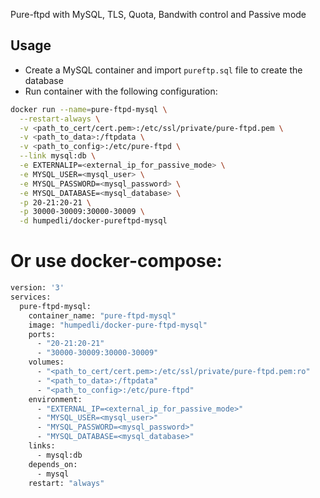 Pure-ftpd with MySQL, TLS, Quota, Bandwith control and Passive mode

## Usage

* Create a MySQL container and import `pureftp.sql` file to create the database
* Run container with the following configuration:

```bash
docker run --name=pure-ftpd-mysql \
  --restart-always \
  -v <path_to_cert/cert.pem>:/etc/ssl/private/pure-ftpd.pem \
  -v <path_to_data>:/ftpdata \
  -v <path_to_config>:/etc/pure-ftpd \
  --link mysql:db \
  -e EXTERNALIP=<external_ip_for_passive_mode> \
  -e MYSQL_USER=<mysql_user> \
  -e MYSQL_PASSWORD=<mysql_password> \
  -e MYSQL_DATABASE=<mysql_database> \
  -p 20-21:20-21 \
  -p 30000-30009:30000-30009 \
  -d humpedli/docker-pureftpd-mysql
```

# Or use docker-compose:

```bash
version: '3'
services:
  pure-ftpd-mysql:
    container_name: "pure-ftpd-mysql"
    image: "humpedli/docker-pure-ftpd-mysql"
    ports:
      - "20-21:20-21"
      - "30000-30009:30000-30009"
    volumes:
      - "<path_to_cert/cert.pem>:/etc/ssl/private/pure-ftpd.pem:ro"
      - "<path_to_data>:/ftpdata"
      - "<path_to_config>:/etc/pure-ftpd"
    environment:
      - "EXTERNAL_IP=<external_ip_for_passive_mode>"
      - "MYSQL_USER=<mysql_user>"
      - "MYSQL_PASSWORD=<mysql_password>"
      - "MYSQL_DATABASE=<mysql_database>"
    links:
      - mysql:db
    depends_on:
      - mysql
    restart: "always"
```